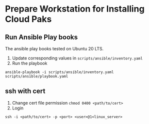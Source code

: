 # Prepare Workstation for Installing Cloud Paks
## Run Ansible Play books
The ansible play books tested on Ubuntu 20 LTS.

1. Update corresponding values in `scripts/ansible/inventory.yaml` 
2. Run the playbook
```
ansible-playbook -i scripts/ansible/inventory.yaml scripts/ansible/playbook.yaml
```



## ssh with cert
1. Change cert file permission `chmod 0400 <path/to/cert>`
2. Login
```
ssh -i <path/to/cert> -p <port> <user>@1<linux_server>
```

